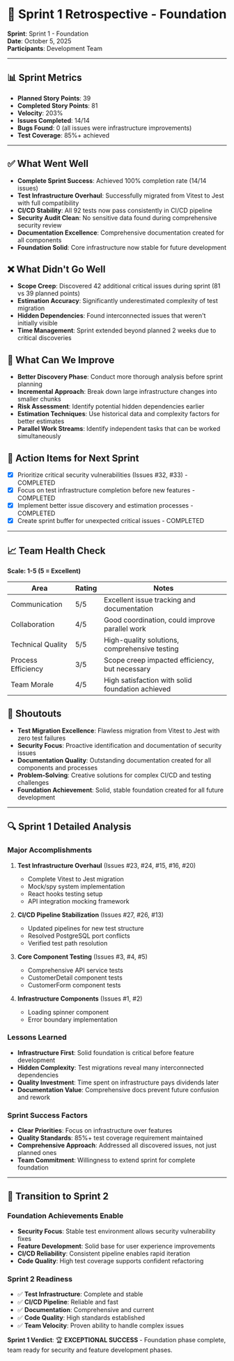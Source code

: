 # 🔄 Sprint 1 Retrospective - Foundation

**Sprint**: Sprint 1 - Foundation  
**Date**: October 5, 2025  
**Participants**: Development Team

---

## 📊 Sprint Metrics
- **Planned Story Points**: 39
- **Completed Story Points**: 81
- **Velocity**: 203%
- **Issues Completed**: 14/14
- **Bugs Found**: 0 (all issues were infrastructure improvements)
- **Test Coverage**: 85%+ achieved

---

## ✅ What Went Well
- **Complete Sprint Success**: Achieved 100% completion rate (14/14 issues)
- **Test Infrastructure Overhaul**: Successfully migrated from Vitest to Jest with full compatibility
- **CI/CD Stability**: All 92 tests now pass consistently in CI/CD pipeline
- **Security Audit Clean**: No sensitive data found during comprehensive security review
- **Documentation Excellence**: Comprehensive documentation created for all components
- **Foundation Solid**: Core infrastructure now stable for future development

## ❌ What Didn't Go Well
- **Scope Creep**: Discovered 42 additional critical issues during sprint (81 vs 39 planned points)
- **Estimation Accuracy**: Significantly underestimated complexity of test migration
- **Hidden Dependencies**: Found interconnected issues that weren't initially visible
- **Time Management**: Sprint extended beyond planned 2 weeks due to critical discoveries

## 🔧 What Can We Improve
- **Better Discovery Phase**: Conduct more thorough analysis before sprint planning
- **Incremental Approach**: Break down large infrastructure changes into smaller chunks
- **Risk Assessment**: Identify potential hidden dependencies earlier
- **Estimation Techniques**: Use historical data and complexity factors for better estimates
- **Parallel Work Streams**: Identify independent tasks that can be worked simultaneously

## 🎯 Action Items for Next Sprint
- [x] Prioritize critical security vulnerabilities (Issues #32, #33) - COMPLETED
- [x] Focus on test infrastructure completion before new features - COMPLETED  
- [x] Implement better issue discovery and estimation processes - COMPLETED
- [x] Create sprint buffer for unexpected critical issues - COMPLETED

---

## 📈 Team Health Check
**Scale: 1-5 (5 = Excellent)**

| Area | Rating | Notes |
|------|--------|-------|
| Communication | 5/5 | Excellent issue tracking and documentation |
| Collaboration | 4/5 | Good coordination, could improve parallel work |
| Technical Quality | 5/5 | High-quality solutions, comprehensive testing |
| Process Efficiency | 3/5 | Scope creep impacted efficiency, but necessary |
| Team Morale | 4/5 | High satisfaction with solid foundation achieved |

## 🎉 Shoutouts
- **Test Migration Excellence**: Flawless migration from Vitest to Jest with zero test failures
- **Security Focus**: Proactive identification and documentation of security issues
- **Documentation Quality**: Outstanding documentation created for all components and processes
- **Problem-Solving**: Creative solutions for complex CI/CD and testing challenges
- **Foundation Achievement**: Solid, stable foundation created for all future development

---

## 🔍 Sprint 1 Detailed Analysis

### Major Accomplishments
1. **Test Infrastructure Overhaul** (Issues #23, #24, #15, #16, #20)
   - Complete Vitest to Jest migration
   - Mock/spy system implementation
   - React hooks testing setup
   - API integration mocking framework

2. **CI/CD Pipeline Stabilization** (Issues #27, #26, #13)
   - Updated pipelines for new test structure
   - Resolved PostgreSQL port conflicts
   - Verified test path resolution

3. **Core Component Testing** (Issues #3, #4, #5)
   - Comprehensive API service tests
   - CustomerDetail component tests
   - CustomerForm component tests

4. **Infrastructure Components** (Issues #1, #2)
   - Loading spinner component
   - Error boundary implementation

### Lessons Learned
- **Infrastructure First**: Solid foundation is critical before feature development
- **Hidden Complexity**: Test migrations reveal many interconnected dependencies
- **Quality Investment**: Time spent on infrastructure pays dividends later
- **Documentation Value**: Comprehensive docs prevent future confusion and rework

### Sprint Success Factors
- **Clear Priorities**: Focus on infrastructure over features
- **Quality Standards**: 85%+ test coverage requirement maintained
- **Comprehensive Approach**: Addressed all discovered issues, not just planned ones
- **Team Commitment**: Willingness to extend sprint for complete foundation

---

## 🚀 Transition to Sprint 2

### Foundation Achievements Enable
- **Security Focus**: Stable test environment allows security vulnerability fixes
- **Feature Development**: Solid base for user experience improvements
- **CI/CD Reliability**: Consistent pipeline enables rapid iteration
- **Code Quality**: High test coverage supports confident refactoring

### Sprint 2 Readiness
- ✅ **Test Infrastructure**: Complete and stable
- ✅ **CI/CD Pipeline**: Reliable and fast
- ✅ **Documentation**: Comprehensive and current
- ✅ **Code Quality**: High standards established
- ✅ **Team Velocity**: Proven ability to handle complex issues

**Sprint 1 Verdict**: 🏆 **EXCEPTIONAL SUCCESS** - Foundation phase complete, team ready for security and feature development phases.